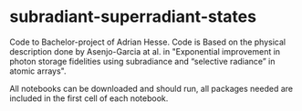 # subradiant-superradiant-states

Code to Bachelor-project of Adrian Hesse. Code is Based on the physical description done by Asenjo-Garcia at al. in "Exponential improvement in photon storage fidelities using subradiance and “selective radiance” in atomic arrays".

All notebooks can be downloaded and should run, all packages needed are included in the first cell of each notebook.
